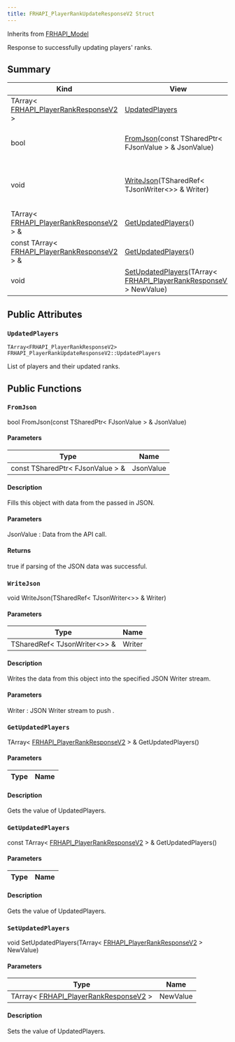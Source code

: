 ```yaml
---
title: FRHAPI_PlayerRankUpdateResponseV2 Struct
---
```

Inherits from [FRHAPI_Model](/unreal-plugins/all/structfrhapi__model/#structFRHAPI__Model)

Response to successfully updating players&#39; ranks.

## Summary
| Kind | View | Description |
|------|------|-------------|
|TArray< [FRHAPI_PlayerRankResponseV2](/unreal-plugins/all/structfrhapi__playerrankresponsev2/#structFRHAPI__PlayerRankResponseV2) >|[UpdatedPlayers](/unreal-plugins/all/structfrhapi__playerrankupdateresponsev2/#structFRHAPI__PlayerRankUpdateResponseV2_1ac8f9ea8f222cf7fac5ac1e6b87014bee)|List of players and their updated ranks.|
|bool|[FromJson](/unreal-plugins/all/structfrhapi__playerrankupdateresponsev2/#structFRHAPI__PlayerRankUpdateResponseV2_1a270e1f6dc1443bbbf698b20c401208cd)(const TSharedPtr< FJsonValue > & JsonValue)|Fills this object with data from the passed in JSON.|
|void|[WriteJson](/unreal-plugins/all/structfrhapi__playerrankupdateresponsev2/#structFRHAPI__PlayerRankUpdateResponseV2_1a0da78137c2780126c9c4f34da659a108)(TSharedRef< TJsonWriter<>> & Writer)|Writes the data from this object into the specified JSON Writer stream.|
|TArray< [FRHAPI_PlayerRankResponseV2](/unreal-plugins/all/structfrhapi__playerrankresponsev2/#structFRHAPI__PlayerRankResponseV2) > &|[GetUpdatedPlayers](/unreal-plugins/all/structfrhapi__playerrankupdateresponsev2/#structFRHAPI__PlayerRankUpdateResponseV2_1ae6bcc6afd0e3fb680be6bec0a7174f50)()|Gets the value of UpdatedPlayers.|
|const TArray< [FRHAPI_PlayerRankResponseV2](/unreal-plugins/all/structfrhapi__playerrankresponsev2/#structFRHAPI__PlayerRankResponseV2) > &|[GetUpdatedPlayers](/unreal-plugins/all/structfrhapi__playerrankupdateresponsev2/#structFRHAPI__PlayerRankUpdateResponseV2_1a1b9cc5e75951d3137566c74e468c85f4)()|Gets the value of UpdatedPlayers.|
|void|[SetUpdatedPlayers](/unreal-plugins/all/structfrhapi__playerrankupdateresponsev2/#structFRHAPI__PlayerRankUpdateResponseV2_1a9bb57cf34346cfaf48a54f4da3679487)(TArray< [FRHAPI_PlayerRankResponseV2](/unreal-plugins/all/structfrhapi__playerrankresponsev2/#structFRHAPI__PlayerRankResponseV2) > NewValue)|Sets the value of UpdatedPlayers.|
## Public Attributes



### `UpdatedPlayers` <a id="structFRHAPI__PlayerRankUpdateResponseV2_1ac8f9ea8f222cf7fac5ac1e6b87014bee"></a>

`TArray<FRHAPI_PlayerRankResponseV2> FRHAPI_PlayerRankUpdateResponseV2::UpdatedPlayers`

List of players and their updated ranks.





## Public Functions



### `FromJson` <a id="structFRHAPI__PlayerRankUpdateResponseV2_1a270e1f6dc1443bbbf698b20c401208cd"></a>

bool FromJson(const TSharedPtr< FJsonValue > & JsonValue)

#### Parameters

| Type | Name |
|------|------|
|const TSharedPtr< FJsonValue > &|JsonValue|

#### Description

Fills this object with data from the passed in JSON.


#### Parameters

JsonValue
: Data from the API call.

#### Returns
true if parsing of the JSON data was successful. 



### `WriteJson` <a id="structFRHAPI__PlayerRankUpdateResponseV2_1a0da78137c2780126c9c4f34da659a108"></a>

void WriteJson(TSharedRef< TJsonWriter<>> & Writer)

#### Parameters

| Type | Name |
|------|------|
|TSharedRef< TJsonWriter<>> &|Writer|

#### Description

Writes the data from this object into the specified JSON Writer stream.


#### Parameters

Writer
: JSON Writer stream to push . 



### `GetUpdatedPlayers` <a id="structFRHAPI__PlayerRankUpdateResponseV2_1ae6bcc6afd0e3fb680be6bec0a7174f50"></a>

TArray< [FRHAPI_PlayerRankResponseV2](/unreal-plugins/all/structfrhapi__playerrankresponsev2/#structFRHAPI__PlayerRankResponseV2) > & GetUpdatedPlayers()

#### Parameters

| Type | Name |
|------|------|

#### Description

Gets the value of UpdatedPlayers.




### `GetUpdatedPlayers` <a id="structFRHAPI__PlayerRankUpdateResponseV2_1a1b9cc5e75951d3137566c74e468c85f4"></a>

const TArray< [FRHAPI_PlayerRankResponseV2](/unreal-plugins/all/structfrhapi__playerrankresponsev2/#structFRHAPI__PlayerRankResponseV2) > & GetUpdatedPlayers()

#### Parameters

| Type | Name |
|------|------|

#### Description

Gets the value of UpdatedPlayers.




### `SetUpdatedPlayers` <a id="structFRHAPI__PlayerRankUpdateResponseV2_1a9bb57cf34346cfaf48a54f4da3679487"></a>

void SetUpdatedPlayers(TArray< [FRHAPI_PlayerRankResponseV2](/unreal-plugins/all/structfrhapi__playerrankresponsev2/#structFRHAPI__PlayerRankResponseV2) > NewValue)

#### Parameters

| Type | Name |
|------|------|
|TArray< [FRHAPI_PlayerRankResponseV2](/unreal-plugins/all/structfrhapi__playerrankresponsev2/#structFRHAPI__PlayerRankResponseV2) >|NewValue|

#### Description

Sets the value of UpdatedPlayers.





